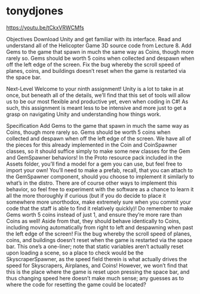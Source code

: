 # tonydjones

https://youtu.be/tCkxVRWCMfs

Objectives
Download Unity and get familiar with its interface.
Read and understand all of the Helicopter Game 3D source code from Lecture 8.
Add Gems to the game that spawn in much the same way as Coins, though more rarely so. Gems should be worth 5 coins when collected and despawn when off the left edge of the screen.
Fix the bug whereby the scroll speed of planes, coins, and buildings doesn’t reset when the game is restarted via the space bar.

Next-Level
Welcome to your ninth assignment! Unity is a lot to take in at once, but beneath all of the details, we’ll find that this set of tools will allow us to be our most flexible and productive yet, even when coding in C#! As such, this assignment is meant less to be intensive and more just to get a grasp on navigating Unity and understanding how things work.

Specification
Add Gems to the game that spawn in much the same way as Coins, though more rarely so. Gems should be worth 5 coins when collected and despawn when off the left edge of the screen. We have all of the pieces for this already implemented in the Coin and CoinSpawner classes, so it should suffice simply to make some new classes for the Gem and GemSpawner behaviors! In the Proto resource pack included in the Assets folder, you’ll find a model for a gem you can use, but feel free to import your own! You’ll need to make a prefab, recall, that you can attach to the GemSpawner component, should you choose to implement it similarly to what’s in the distro. There are of course other ways to implement this behavior, so feel free to experiment with the software as a chance to learn it all the more thoroughly if curious (but if you do decide to place it somewhere more unorthodox, make extremely sure when you commit your code that the staff is able to find it relatively quickly)! Do remember to make Gems worth 5 coins instead of just 1, and ensure they’re more rare than Coins as well! Aside from that, they should behave identically to Coins, including moving automatically from right to left and despawning when past the left edge of the screen!
Fix the bug whereby the scroll speed of planes, coins, and buildings doesn’t reset when the game is restarted via the space bar. This one’s a one-liner; note that static variables aren’t actually reset upon loading a scene, so a place to check would be the SkyscraperSpawner, as the speed field therein is what actually drives the speed for Skyscrapers, Airplanes, and Coins! However, we won’t find that this is the place where the game is reset upon pressing the space bar, and thus changing speed here doesn’t make much sense; any guesses as to where the code for resetting the game could be located?
